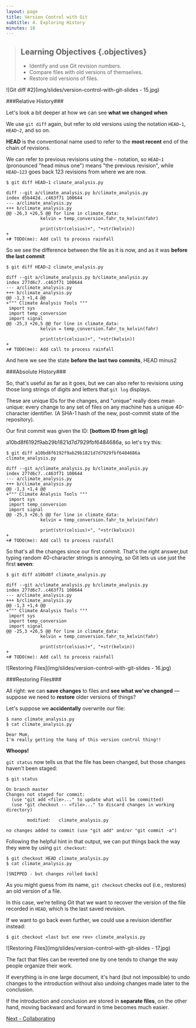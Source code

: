 ```yaml
---
layout: page
title: Version Control with Git
subtitle: 4. Exploring History
minutes: 10
---
```

> ## Learning Objectives {.objectives}
>
> *   Identify and use Git revision numbers.
> *   Compare files with old versions of themselves.
> *   Restore old versions of files.

![Git diff #2](img/slides/version-control-with-git-slides - 15.jpg)

###Relative History###

Let's look a bit deeper at how we can see **what we changed when**

We use `git diff` again,
but refer to old versions
using the notation `HEAD~1`, `HEAD~2`, and so on.

**HEAD** is the conventional name used to refer to the **most recent** end of the chain of revisions.

We can refer to previous revisions using the `~` notation,
so `HEAD~1` (pronounced "head minus one")
means "the previous revision",
while `HEAD~123` goes back 123 revisions from where we are now.

~~~ {.bash}
$ git diff HEAD~1 climate_analysis.py
~~~
~~~ {.output}
diff --git a/climate_analysis.py b/climate_analysis.py
index d5b442d..c463f71 100644
--- a/climate_analysis.py
+++ b/climate_analysis.py
@@ -26,3 +26,5 @@ for line in climate_data:
             kelvin = temp_conversion.fahr_to_kelvin(fahr)
 
             print(str(celsius)+", "+str(kelvin))
+
+# TODO(me): Add call to process rainfall
~~~
So we see the difference between the file as it is now, and as it was **before the last commit**

~~~ {.bash}
$ git diff HEAD~2 climate_analysis.py
~~~
~~~ {.output}
diff --git a/climate_analysis.py b/climate_analysis.py
index 277d6c7..c463f71 100644
--- a/climate_analysis.py
+++ b/climate_analysis.py
@@ -1,3 +1,4 @@
+""" Climate Analysis Tools """
 import sys
 import temp_conversion
 import signal
@@ -25,3 +26,5 @@ for line in climate_data:
             kelvin = temp_conversion.fahr_to_kelvin(fahr)
 
             print(str(celsius)+", "+str(kelvin))
+
+# TODO(me): Add call to process rainfall
~~~
And here we see the state **before the last two commits**, HEAD minus2 

###Absolute History###

So, that's useful as far as it goes, but we can also refer to revisions using
those long strings of digits and letters
that `git log` displays.

These are unique IDs for the changes,
and "unique" really does mean unique:
every change to any set of files on any machine
has a unique 40-character identifier. (A SHA-1 hash of the new, post-commit state of the repository).

Our first commit was given the ID: **[bottom ID from git log]**

a10bd8f6192f9ab29b1821d7d7929fbf6484686a,
so let's try this:

~~~ {.bash}
$ git diff a10bd8f6192f9ab29b1821d7d7929fbf6484686a climate_analysis.py
~~~
~~~ {.output}
diff --git a/climate_analysis.py b/climate_analysis.py
index 277d6c7..c463f71 100644
--- a/climate_analysis.py
+++ b/climate_analysis.py
@@ -1,3 +1,4 @@
+""" Climate Analysis Tools """
 import sys
 import temp_conversion
 import signal
@@ -25,3 +26,5 @@ for line in climate_data:
             kelvin = temp_conversion.fahr_to_kelvin(fahr)
 
             print(str(celsius)+", "+str(kelvin))
+
+# TODO(me): Add call to process rainfall
~~~
So that's all the changes since our first commit.
That's the right answer,but typing random 40-character strings is annoying,
so Git lets us use just the first **seven**:

~~~ {.bash}
$ git diff a10bd8f climate_analysis.py
~~~
~~~ {.output}
diff --git a/climate_analysis.py b/climate_analysis.py
index 277d6c7..c463f71 100644
--- a/climate_analysis.py
+++ b/climate_analysis.py
@@ -1,3 +1,4 @@
+""" Climate Analysis Tools """
 import sys
 import temp_conversion
 import signal
@@ -25,3 +26,5 @@ for line in climate_data:
             kelvin = temp_conversion.fahr_to_kelvin(fahr)
 
             print(str(celsius)+", "+str(kelvin))
+
+# TODO(me): Add call to process rainfall
~~~

![Restoring Files](img/slides/version-control-with-git-slides - 16.jpg)

###Restoring Files###

All right:
we can **save changes** to files and **see what we've changed** &mdash; suppose we need to **restore** older versions of things?

Let's suppose we **accidentally** overwrite our file:

~~~ {.bash}
$ nano climate_analysis.py
$ cat climate_analysis.py
~~~
~~~ {.output}
Dear Mum,
I'm really getting the hang of this version control thing!!
~~~

**Whoops!**

`git status` now tells us that the file has been changed,
but those changes haven't been staged:

~~~ {.bash}
$ git status
~~~
~~~ {.output}
On branch master
Changes not staged for commit:
  (use "git add <file>..." to update what will be committed)
  (use "git checkout -- <file>..." to discard changes in working directory)

        modified:   climate_analysis.py

no changes added to commit (use "git add" and/or "git commit -a")
~~~

Following the helpful hint in that output, we can put things back the way they were
by using `git checkout`:

~~~ {.bash}
$ git checkout HEAD climate_analysis.py
$ cat climate_analysis.py
~~~
~~~ {.output}
[SNIPPED - but changes rolled back]
~~~

As you might guess from its name,
`git checkout` checks out (i.e., restores) an old version of a file.

In this case,
we're telling Git that we want to recover the version of the file recorded in `HEAD`,
which is the last saved revision.

If we want to go back even further,
we could use a revision identifier instead:


~~~ {.bash}
$ git checkout <last but one rev> climate_analysis.py
~~~

![Restoring Files](img/slides/version-control-with-git-slides - 17.jpg)

The fact that files can be reverted one by one
tends to change the way people organize their work.

If everything is in one large document,
it's hard (but not impossible) to undo changes to the introduction
without also undoing changes made later to the conclusion.

If the introduction and conclusion are stored in **separate files**,
on the other hand, moving backward and forward in time becomes much easier.

[Next - Collaborating](05-collab.html) 

